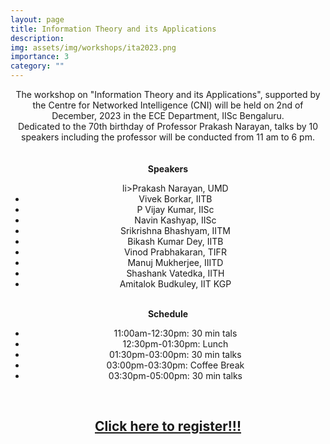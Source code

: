 ```yaml
---
layout: page
title: Information Theory and its Applications
description:
img: assets/img/workshops/ita2023.png
importance: 3
category: ""
---
```

<center>
<article>
    The workshop on "Information Theory and its Applications", supported by the Centre for Networked Intelligence (CNI) will be held on 2nd of December, 2023 in the ECE Department, IISc Bengaluru. 
 <br>
 Dedicated to the 70th birthday of Professor Prakash Narayan, talks by 10 speakers including the professor will be conducted from 11 am to 6 pm.
</article>
    <br>
    <br>
<b>Speakers
</b>
<ul>  
li>Prakash Narayan, UMD</li>
<li>Vivek Borkar, IITB</li>
<li>P Vijay Kumar, IISc</li>
<li>Navin Kashyap, IISc</li>
<li>Srikrishna Bhashyam, IITM</li>
<li>Bikash Kumar Dey, IITB</li>
<li>Vinod Prabhakaran, TIFR</li>
<li>Manuj Mukherjee, IIITD</li>
<li>Shashank Vatedka, IITH</li>
<li>Amitalok Budkuley, IIT KGP</li>
</ul>

<br>
<div>
<b>Schedule</b>
 <ul>
<li>11:00am-12:30pm: 30 min tals</li>
<li>12:30pm-01:30pm: Lunch</li> 
<li>01:30pm-03:00pm: 30 min talks</li>
 <li>03:00pm-03:30pm: Coffee Break</li>
 <li>03:30pm-05:00pm: 30 min talks</li>
 </ul>
</div>

<br>
<a href="https://forms.office.com/r/j7BW3SPeEn"><h2>Click here to register!!!</h2></a>


</center>
